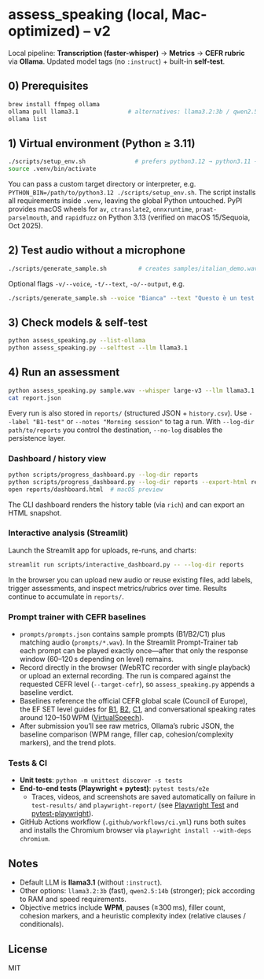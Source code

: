 # assess_speaking (local, Mac-optimized) – v2

Local pipeline: **Transcription (faster-whisper)** → **Metrics** → **CEFR rubric** via **Ollama**. Updated model tags (no `:instruct`) + built-in **self-test**.

## 0) Prerequisites
```bash
brew install ffmpeg ollama
ollama pull llama3.1              # alternatives: llama3.2:3b / qwen2.5:14b
ollama list
```

## 1) Virtual environment (Python ≥ 3.11)
```bash
./scripts/setup_env.sh              # prefers python3.12 → python3.11 → python3
source .venv/bin/activate
```

You can pass a custom target directory or interpreter, e.g.
`PYTHON_BIN=/path/to/python3.12 ./scripts/setup_env.sh`. The script installs all
requirements inside `.venv`, leaving the global Python untouched. PyPI provides
macOS wheels for `av`, `ctranslate2`, `onnxruntime`, `praat-parselmouth`, and
`rapidfuzz` on Python 3.13 (verified on macOS 15/Sequoia, Oct 2025).

## 2) Test audio without a microphone
```bash
./scripts/generate_sample.sh         # creates samples/italian_demo.wav
```

Optional flags `-v/--voice`, `-t/--text`, `-o/--output`, e.g.
```bash
./scripts/generate_sample.sh --voice "Bianca" --text "Questo è un test." --output /tmp/test.wav
```

## 3) Check models & self-test
```bash
python assess_speaking.py --list-ollama
python assess_speaking.py --selftest --llm llama3.1
```

## 4) Run an assessment
```bash
python assess_speaking.py sample.wav --whisper large-v3 --llm llama3.1 > report.json
cat report.json
```

Every run is also stored in `reports/` (structured JSON + `history.csv`). Use
`--label "B1-test"` or `--notes "Morning session"` to tag a run. With
`--log-dir path/to/reports` you control the destination, `--no-log` disables the
persistence layer.

### Dashboard / history view
```bash
python scripts/progress_dashboard.py --log-dir reports
python scripts/progress_dashboard.py --log-dir reports --export-html reports/dashboard.html
open reports/dashboard.html  # macOS preview
```

The CLI dashboard renders the history table (via `rich`) and can export an HTML
snapshot.

### Interactive analysis (Streamlit)
Launch the Streamlit app for uploads, re-runs, and charts:
```bash
streamlit run scripts/interactive_dashboard.py -- --log-dir reports
```

In the browser you can upload new audio or reuse existing files, add labels,
trigger assessments, and inspect metrics/rubrics over time. Results continue to
accumulate in `reports/`.

### Prompt trainer with CEFR baselines
- `prompts/prompts.json` contains sample prompts (B1/B2/C1) plus matching audio
  (`prompts/*.wav`). In the Streamlit Prompt-Trainer tab each prompt can be
  played exactly once—after that only the response window (60–120 s depending on
  level) remains.
- Record directly in the browser (WebRTC recorder with single playback) or
  upload an external recording. The run is compared against the requested CEFR
  level (`--target-cefr`), so `assess_speaking.py` appends a baseline verdict.
- Baselines reference the official CEFR global scale (Council of Europe), the
  EF SET level guides for [B1](https://www.efset.org/cefr/b1/),
  [B2](https://www.efset.org/cefr/b2/), [C1](https://www.efset.org/cefr/c1/), and
  conversational speaking rates around 120–150 WPM
  ([VirtualSpeech](https://virtualspeech.com/blog/average-speaking-rate-words-per-minute)).
- After submission you’ll see raw metrics, Ollama’s rubric JSON, the baseline
  comparison (WPM range, filler cap, cohesion/complexity markers), and the trend
  plots.

### Tests & CI
- **Unit tests**: `python -m unittest discover -s tests`
- **End-to-end tests (Playwright + pytest)**: `pytest tests/e2e`
  * Traces, videos, and screenshots are saved automatically on failure in
    `test-results/` and `playwright-report/` (see
    [Playwright Test](https://playwright.dev/docs/intro) and
    [pytest-playwright](https://playwright.dev/python/docs/intro)).
- GitHub Actions workflow (`.github/workflows/ci.yml`) runs both suites and
  installs the Chromium browser via `playwright install --with-deps chromium`.

## Notes
- Default LLM is **llama3.1** (without `:instruct`).
- Other options: `llama3.2:3b` (fast), `qwen2.5:14b` (stronger); pick according
  to RAM and speed requirements.
- Objective metrics include **WPM**, pauses (≥300 ms), filler count, cohesion
  markers, and a heuristic complexity index (relative clauses / conditionals).

## License
MIT
